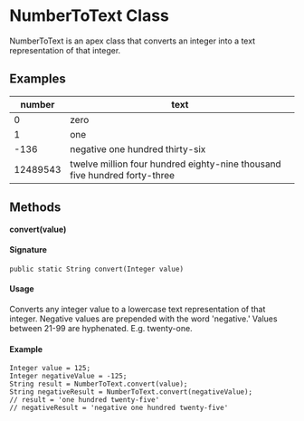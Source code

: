 # NumberToText Class

NumberToText is an apex class that converts an integer into a text representation of that integer.
## Examples
|number|text|
|--|--|
|0|zero|
|1|one|
|-136|negative one hundred thirty-six|
|12489543|twelve million four hundred eighty-nine thousand five hundred forty-three|

## Methods

**convert(value)** 

#### Signature

`public static String convert(Integer value)`

#### Usage
Converts any integer value to a lowercase text representation of that integer. Negative values are prepended with the word 'negative.' Values between 21-99 are hyphenated. E.g. twenty-one.
#### Example

    Integer value = 125;
    Integer negativeValue = -125;
    String result = NumberToText.convert(value);
    String negativeResult = NumberToText.convert(negativeValue);
    // result = 'one hundred twenty-five'
    // negativeResult = 'negative one hundred twenty-five'